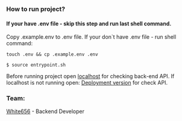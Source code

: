 ### How to run project?
#### If your have .env file - skip this step and run last shell command.
Copy .example.env to .env file. If your don`t have .env file - run shell command: 

```shell
touch .env && cp .example.env .env
```


```shell
$ source entrypoint.sh
```

Before running project open [localhost](http://localhost:8000/swagger) for checking back-end API.
If localhost is not running open: [Deployment version](http://185.130.44.124:8000/swagger)  for check API.

### Team:

[White656](https://github.com/White656) - Backend Developer